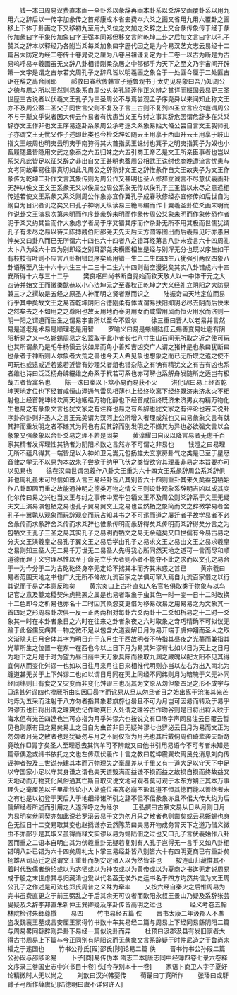 <!-- { "loadSidebar": true } -->
　　钱一本曰周易汉费直本画一全卦系以彖辞再画本卦系以爻辞又画覆卦系以用九用六之辞后以一传字加彖传之首郑康成本省去费夲六爻之画又省用九用六覆卦之画移上下体于卦画之下又移初九至用九爻位之文加之爻辞之上又合彖传象传于经于彖传加彖曰字于象传加象曰字王弼本同郑但移文言附乾坤二卦之后加文言曰字以孔子赞爻之辞本以释经乃各附当爻每爻加象曰字歴代因之是为今易汉艺文志云易经十二篇吕大防定为经二卷传十卷晁说之厘为八卷吕祖谦复定为十二卷一以古为断是为古易呜呼易夲羲画虽无文辞八卦相错刚柔杂居之中郁郁乎为天下之至文乃宇宙间开辟第一文字是谓之古尔若文周孔子之辞凡皆以明羲画之象合于一处匪今厘于二处匪古讵在辞之离合间耶
　　郝敬曰春秋传韩宣子适鲁观书于太史见易象曰吾乃知周公之徳与周之所以王然则易象系自周公乆矣孔颕逹作正义辨之甚详而班固云易更三圣世歴三古说者以伏羲文王孔子为三圣周公不与焉尝观孟子序尧舜以来闻知止称文王亦不及周公葢二圣父子同世言父则不复及子言三古则不复列四圣立言应尔岂谓周公不与于斯文乎说者因大传云作易者有忧患当文王与纣之事其辞危因谓危辞多在爻爻辞亦文王作非也文王序易逐卦系彖周公承考逐爻系象易始大偹公尝自言文王我师孔子亦谓文王无忧父作子述即此类也今检爻辞如随云王用享于西山升云王用享于岐山指文王岐周也明夷云明夷于南狩得其大首指武王诛纣也箕子之明夷指箕子为奴也小畜履随蛊皆隐用文武之象泰之六五归妹之六五引商王帝乙是文王所亲臣事者也岂以系爻凡此皆足以征爻辞之非出自文王甚明也葢周公相武王诛纣伐商晚遭流言忧患与文考同故摹冩往事真切如此凡周公之辞孰非文王之辞惟彖作自文王故夫子为文王作彖传为乾坤二卦作文言其象传则为周公作又甚明也圣人修辞立诚言不尽意伏羲画卦无辞以俟文王文王系彖无爻以俟周公周公系象无传以俟孔子三圣皆以未尽之意递相传述若使文王系彖又系爻则周公作象亦宜作翼孔子成春秋修经亦宜修传如后世自为纲自为目识者讥之矣又曰孔子神明天纵读易三絶韦编而作十翼羲圣卦位爻画未明而作说卦文王演易次第未明而作序卦彖辞未明而作彖传周公爻象未明而作象传恐作者泥于爻又约其旨而作大象虑学者局于序又错其序而作杂卦无所不用其极而世儒犹谓孔子有未尽之易以待夫陈搏魏伯阳邵尧夫先天后天方圆等图出而后羲易见吁亦愚且悖矣又曰卦八而已无所谓六十四也六十四者八之错耳经苐言八卦未尝言六十四周礼太卜八为经六十四为别即经之别耳邵尧夫横图相生是经与别浑无分也既以序生如干有枝枝有叶则不应言八卦相错既序矣焉用错一生二二生四四生八犹强引两仪四象八卦语解至八生十六十六生三十二三十二生六十四则凿空漫说矣其实八卦错成六十四安所得十六与三十二乎
　　樊良枢曰尚书断自尧始而钦天敬人以一中体干元之大四诗并始文王而徽柔懿恭以小心法坤元之至春秋正乾坤之大义经礼立阴阳之大防易兼三才之撰故是五经之原圣人神而明之贤者黙而识之
　　陆振竒曰天地定位而易行乎其中矣故文王之易首乾坤阴阳合徳刚柔有体或谓易扶阳抑阴必尽去阴而后快未之然矣去之不如用之之尊阳也故天用地而泰男用女而咸雷用风而恒火用水而济则一阴一阳之谓道而生生之谓易宇宙所以至今不毁尔
　　徐三重曰晋人以老易并言然易是道老是术易是顺理老是用智
　　罗喻义曰易是蜥蜴陆佃云蜴善变易吐雹有阴阳析易之义一名蜥蜴周易之名葢取于此小者长七八寸生山石间无所取之近之使可玩也其所谓彖乃是毛牛杨愼云状如犀而角小善知吉凶交广人谓之猪神是也彖曰犹断曰也彖者于神断则人尔象者大荒之兽也今夫人希见象也想象之而已无所取之逺之使不可玩也或逺或近若逺若近皆有妙理爻者爼也错杂陈之有觕有精犹文之有吉有凶也系者维也诗曰泛泛杨舟绋纚维之舟系于杙若可系也亦可解也系解舟发随所之适岂有极哉五者皆寓名也
　　陈一洙曰秦以卜筮小易而易获不火
　　洪化昭曰易上经首乾坤天地定位也下经首咸恒山泽通气雷风相薄也上经终坎离下经终既济未济水火不相射也上经首乾坤终坎离天地絪缊万物化醇也下经首咸恒终既济未济男女构精万物化生也易之有彖象文言也犹文家之有注释也易之有系辞也犹文家之有评论也若夫说卦序卦杂卦则非圣人之言王元美谓为汉河上公所增入者理或然也又曰易彖象文言有就其辞而重发明之者不嫌其为同也有反其辞而别发明之不嫌其为异也必欲强文言以合彖象又强彖象以合卦爻易之理不若是固矣
　　黄淳耀曰自汉以降言易者无虑千百家其精者发挥理性其觕者为阴阳术数之言然亦不可谓之非易也
　　钱澄之曰易理无所不藴凡得其一端皆足以入神如卫元嵩元包扬雄太玄京房卦气之类是已至于星厯音律之学无不以易为本故朱子尝欲于纳甲飞伏之类皆欲穷其理虽非易之本旨要亦可以见易也
　　徐在汉曰世谓包羲作八卦文王重为六十四文王系彖辞周公系爻辞俱非也周礼虽未可尽信如簭人言三易经卦皆八其别皆六十四则重卦其来久矣葢包牺始作八卦即因而重之故能通神明之德类万物之情文王则设卦观象系辞明吉凶以成其变化尔传曰易之兴也当文王与纣之事传中累举包牺文王不及周公则爻辞系于文王无疑夫文王演易演包牺之易也孔子翼易翼文王之易也虽然牺之象简而文之辞微学易者舍孔子十翼孰从观象而玩辞观变而玩占知其书之不可逺而道之屡迁者乎故学易者不必舍彖传而求彖辞舍爻传而求爻辞也惟彖传明而彖辞得矣爻传明而爻辞得矣分言之为包牺文王孔子三圣之易其实孔子之易明而牺文之易无余藴矣又曰世儒有今易古易之分夫文王演羲皇之易孔子翼文王之易后学由孔子之易求文王之易由文王之易求羲皇之易则知三圣人无二易千万世无二易圣人先得我心所同然天地之道可一言而尽和顺道德而理于义穷理尽性以至于命先立乎大者则小者不能夺不此之求而以文孔之易合于一为今分于二为古矻矻终身卒无定论不揣其本而齐其末惑之甚已
　　黄宗羲曰易者范围天地之书也广大无所不偹故九流百家之学俱可窜入焉自九流百家借之以行其说而于易之本意反晦矣
　　黄宗炎曰上古朴直如人名官名俱取类于物象与以鸟记官之意及夔龙稷契朱虎熊罴之属是也易者取象于虫其色一时一变一日十二时改换十二色即今之析易也亦名十二时因其倐忽变更借为移易改易之用易易之为文象其一首四足之形周易卦次俱一反一正两两相对每卦六爻两卦十二爻如析易之十二时一爻象其一时在本卦者象日之六时在往来之卦者象夜之六时取象之竒巧精确不可拟议无踰于此俗儒反病其一物之微不足以包含大道妄解日月为易开端于虞仲翔而圣人之取义渐隐夫日月合体其字为明日升于东月生于西故明者不特指其昼夜之光蕐而兼指其光蕐所生之位置一在东一在西也今以上日下月为易其舛谬有七如以日为天上之日月为地下之月是于时为望为昼日丽中天万象具陈而独取九渊之藏魄以配太阳不见其得宜何从而变化舛谬一也如以日往月来月往日来相推代明则亦当以左右为出入南北为躔道甚无关于上下舛谬二也如以谓日月同在天上同经不同纬则月为暗魄于义无补同经同纬则日有食之又灾变而非变化舛谬三也况其为文原从勿但象四足之形不成字与□逺甚舛谬四也揆厥所由实因□昜字而讹易从旦从勿旦者日之始出离于沧海其光芒灼烁为五采而注射于八方勿者指其象若旗斿也昜且不可为月岂可因昜而转及于易乎舛谬五也日将出谓之昧爽史记作昒爽日入处谓之昧谷古作昒谷则是日将出将入映于海水但有光芒四逹也岂可亦指为月乎舛谬六也按说文有□旸字声同易注云日覆云暂见也则原有日之易矣易上之日自为虫首非日无疑舛谬七也罗泌云日月为易而文正为勿勿者月光之散者也是犹疑勿与月之不同仅指为月光也其后戴侗周伯琦辈袭夫新竒竟改作□冐字矣圣人至理悉去其饩羊可不辨哉又曰他书引用易语今不可考者未知是篇章偶逸或纬书依托之文也左传疏伏羲作十言之教曰乾坤震巽坎离艮兑消息刘向传诬神者殃及三世说苑建其本而万物理失之毫厘差以千里又有一道大足以守天下中足以守国家小足以守其身谦之谓也夫天道毁满而益谦不损而益之故损自损而终故益又天地动而万物变化风俗通其亡斯自取灾说文地可观者莫可观于木东方朔正其本万事理失之毫厘差以千里盐铁论小人处盛位虽髙必崩不盈其道不恒其徳而能以善终者未之有也是以初登于天后入于地细绎诸所引之辞不但不佀彖象亦且不佀大传大约为后儒解经者所述而引用之人遂浑呼之为经尔
　　王弘撰曰古篆文易从日从月则日月为易明矣叅同契亦如此说若罗泌云易于文为勿月采之散者也则凿矣或云易蜥蜴也身色无恒日十二变易取其变也赵撝谦亦云然陈苐曰夫易开物成务冐天下之道乃借义微虫不亦鄙乎是其取义虽得而释文实谬以易为蜴陆佃之过也又曰孔子言伏羲始作八卦因而重之二语本自明白其为伏羲重卦无疑若复别有人孔子岂得无一言乎又如八卦相错明八卦已错为六十四矣周礼太卜掌三易经卦皆八别皆六十有四明夏商已有重卦矣扬雄从司马迁之说谓文王重卦而胡安定诸人以为然皆非也
　　按连山归藏惟其不着时代致儒者纷纶或以为宓牺或以为神农或以为黄帝或以为夏商之书迄无定说周易成于殷之末世虑其与归藏淆也爰以代名葢无俟外史逹书名于四方灼然共信为文王周公孔子之作述是可法也郑氏周普之义殊为牵率
　　又按六经自秦火之后惟周易为完书虽费直更之于前王弼乱之于后其余无可议者而欧阳永叔王景山乃疑及系辞张芸叟疑及爻辞李邦直朱新仲王巽卿疑及序卦传皆高明之过也
　　
　　经义考卷五翰林院检讨朱彝尊撰
　　易四
　　竹书易经五篇 佚
　　晋书太康二年汲郡人不凖盗发魏襄王墓或言安厘王冡得竹书数十车其易经二篇与周易上下经同易繇阴阳二篇与周易畧同繇辞则异卦下易经一篇似说卦而异
　　杜预曰汲郡汲县有发旧冡者大得古书周易上下篇与今正同别有阴阳说而无彖象文言系辞疑于时仲尼造之于鲁尚未播之于逺国也
　　竹书公孙氏[叚]邵氏[陟]论易二篇 佚
　　晋书竹书公孙叚二篇公孙叚与邵陟论易
　　卜子[商]易传伪本 隋志二本[唐志同中经簿四卷七录六卷释文序录三卷国史志中兴书目十卷] 佚[今存别本十一卷]
　　家语卜商卫人字子夏好论精微时人无以尚之
　　刘歆曰汉兴韩婴传
　　荀朂曰丁寛所作
　　张璠曰或馯臂子弓所作薛虞记[陆徳明曰虞不详何许人]
